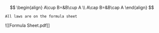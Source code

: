 $$
\begin{align}
A\cup B=&B\cup A \\
A\cap B=&B\cap A
\end{align}
$$
```ad-note
All laws are on the formula sheet
```
![[Formula Sheet.pdf]]
